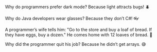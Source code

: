 Why do programmers prefer dark mode?
Because light attracts bugs! 🪲

Why do Java developers wear glasses?
Because they don’t C#! 👓

A programmer’s wife tells him: "Go to the store and buy a loaf of bread. If they have eggs, buy a dozen."
He comes home with 12 loaves of bread. 🍞

Why did the programmer quit his job?
Because he didn’t get arrays. 😅
